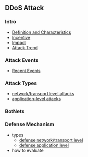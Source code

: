 DDoS Attack
---


### Intro
- [Definition and Characteristics](https://github.com/hxwang/Security-Summary/blob/master/DDoS/definition.md)
- [Incentive](https://github.com/hxwang/Security-Summary/blob/master/DDoS/incentive.md)
- [Impact]()
- [Attack Trend](https://github.com/hxwang/Security-Summary/blob/master/DDoS/trend.md)

### Attack Events
- [Recent Events](https://github.com/hxwang/Security-Summary/blob/master/DDoS/recentDDoSAttaks.md)


### Attack Types
- [network/transport level attacks](https://github.com/hxwang/Security-Summary/blob/master/DDoS/network-level-attack.md)
- [application-level attacks](https://github.com/hxwang/Security-Summary/blob/master/DDoS/application-level-attack.md)

### BotNets


### Defense Mechanism
- types
  - [defense network/transport level]()
  - [defense application level]()
- how to evaluate



